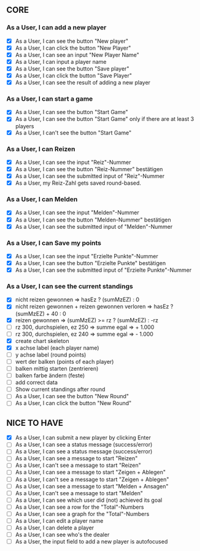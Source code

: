 ## CORE

### As a User, I can add a new player

- [x] As a User, I can see the button "New player"
- [x] As a User, I can click the button "New Player"
- [x] As a User, I can see an input "New Player Name"
- [x] As a User, I can input a player name
- [x] As a User, I can see the button "Save player"
- [x] As a User, I can click the button "Save Player"
- [x] As a User, I can see the result of adding a new player

### As a User, I can start a game

- [x] As a User, I can see the button "Start Game"
- [x] As a User, I can see the button "Start Game" only if there are at least 3 players
- [x] As a User, I can't see the button "Start Game"

### As a User, I can Reizen

- [x] As a User, I can see the input "Reiz"-Nummer
- [x] As a User, I can see the button "Reiz-Nummer" bestätigen
- [x] As a User, I can see the submitted input of "Reiz"-Nummer
- [x] As a User, my Reiz-Zahl gets saved round-based.

### As a User, I can Melden

- [x] As a User, I can see the input "Melden"-Nummer
- [x] As a User, I can see the button "Melden-Nummer" bestätigen
- [x] As a User, I can see the submitted input of "Melden"-Nummer

### As a User, I can Save my points

- [x] As a User, I can see the input "Erzielte Punkte"-Nummer
- [x] As a User, I can see the button "Erzielte Punkte" bestätigen
- [x] As a User, I can see the submitted input of "Erzielte Punkte"-Nummer

### As a User, I can see the current standings

- [x] nicht reizen gewonnen => hasEz ? (sumMzEZ) : 0
- [x] nicht reizen gewonnen + reizen gewonnen verloren => hasEz ? (sumMzEZ) + 40 : 0
- [x] reizen gewonnen => (sumMzEZ) >= rz ? (sumMzEZ) : -rz
- [ ] rz 300, durchspielen, ez 250 => summe egal => + 1.000
- [ ] rz 300, durchspielen, ez 240 => summe egal => - 1.000
- [x] create chart skeleton
- [x] x achse label (each player name)
- [ ] y achse label (round points)
- [ ] wert der balken (points of each player)
- [ ] balken mittig starten (zentrieren)
- [ ] balken farbe ändern (feste)
- [ ] add correct data
- [ ] Show current standings after round
- [ ] As a User, I can see the button "New Round"
- [ ] As a User, I can click the button "New Round"

## NICE TO HAVE

- [x] As a User, I can submit a new player by clicking Enter
- [ ] As a User, I can see a status message (success/error)
- [ ] As a User, I can see a status message (success/error)
- [ ] As a User, I can see a message to start "Reizen"
- [ ] As a User, I can't see a message to start "Reizen"
- [ ] As a User, I can see a message to start "Zeigen + Ablegen"
- [ ] As a User, I can't see a message to start "Zeigen + Ablegen"
- [ ] As a User, I can see a message to start "Melden + Ansagen"
- [ ] As a User, I can't see a message to start "Melden"
- [ ] As a User, I can see which user did (not) achieved its goal
- [ ] As a User, I can see a row for the "Total"-Numbers
- [ ] As a User, I can see a graph for the "Total"-Numbers
- [ ] As a User, I can edit a player name
- [ ] As a User, I can delete a player
- [ ] As a User, I can see who's the dealer
- [ ] As a User, the input field to add a new player is autofocused
